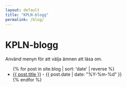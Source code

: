 ```yaml
---
layout: default
title: "KPLN-blogg"
permalink: /blog/
---
```


<h1>KPLN-blogg</h1>
<p>Använd menyn för att välja ämnen att läsa om.</p>
<ul>
  {% for post in site.blog | sort: 'date' | reverse %}
    <li>
      <a href="{{ post.url }}">{{ post.title }}</a> - {{ post.date | date: "%Y-%m-%d" }}
    </li>
  {% endfor %}
</ul>
